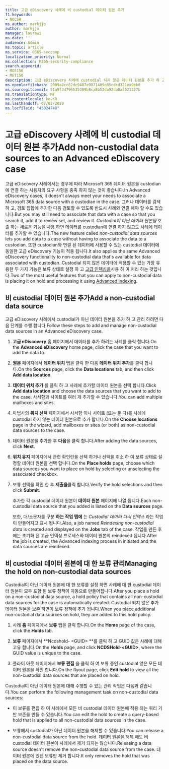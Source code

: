 ```yaml
---
title: 고급 eDiscovery 사례에 비 custodial 데이터 원본 추가
f1.keywords:
- NOCSH
ms.author: markjjo
author: markjjo
manager: laurawi
ms.date: ''
audience: Admin
ms.topic: article
ms.service: O365-seccomp
localization_priority: Normal
ms.collection: M365-security-compliance
search.appverid:
- MOE150
- MET150
description: 고급 eDiscovery 사례에 custodial 되지 않은 데이터 원본을 추가 하 고 데이터 원본을 유지할 수 있습니다. Custodial이 아닌 데이터 원본은 reindexed 이므로 부분적으로 인덱싱된 콘텐츠가 완전히 검색 가능 하도록 다시 처리 됩니다.
ms.openlocfilehash: 2009a8cc82dc9407e9871409e85cdcd321ea9bb0
ms.sourcegitcommit: 51a9f34796535309b8ca8b52da92da0a3621327b
ms.translationtype: MT
ms.contentlocale: ko-KR
ms.lasthandoff: 07/02/2020
ms.locfileid: "45024748"
---
```

# <a name="add-non-custodial-data-sources-to-an-advanced-ediscovery-case"></a><span data-ttu-id="631f8-104">고급 eDiscovery 사례에 비 custodial 데이터 원본 추가</span><span class="sxs-lookup"><span data-stu-id="631f8-104">Add non-custodial data sources to an Advanced eDiscovery case</span></span>

<span data-ttu-id="631f8-105">고급 eDiscovery 사례에서는 경우에 따라 Microsoft 365 데이터 원본을 custodian에 연결 하는 사용자의 요구 사항을 충족 하지 않는 것이 좋습니다.</span><span class="sxs-lookup"><span data-stu-id="631f8-105">In Advanced eDiscovery cases, it doesn't always meet your needs to associate a Microsoft 365 data source with a custodian in the case.</span></span> <span data-ttu-id="631f8-106">그러나 데이터를 검색 하 고, 검토 집합에 추가한 다음 검토할 수 있도록 반드시 사례와 연결 해야 할 수도 있습니다.</span><span class="sxs-lookup"><span data-stu-id="631f8-106">But you may still need to associate that data with a case so that you search it, add it to review set, and review it.</span></span> <span data-ttu-id="631f8-107">*Custodial이 아닌 데이터 원본을* 호출 하는 새로운 기능을 사용 하면 데이터를 custodian에 연결 하지 않고도 사례에 데이터를 추가할 수 있습니다.</span><span class="sxs-lookup"><span data-stu-id="631f8-107">The new feature called *non-custodial data sources* lets you add data to a case without having to associate the data to a custodian.</span></span> <span data-ttu-id="631f8-108">또한 custodian와 연결 된 데이터에 사용할 수 있는 custodial 데이터에 동일한 고급 eDiscovery 기능이 적용 됩니다.</span><span class="sxs-lookup"><span data-stu-id="631f8-108">It also applies the same Advanced eDiscovery functionality to non-custodial data that's available for data associated with custodian.</span></span> <span data-ttu-id="631f8-109">Custodial 되지 않은 데이터에 적용할 수 있는 가장 유용한 두 가지 기능은 보류 상태로 설정 하 고 [고급 인덱싱을](indexing-custodian-data.md)사용 하 여 처리 하는 것입니다.</span><span class="sxs-lookup"><span data-stu-id="631f8-109">Two of the most useful features that you can apply to non-custodial data is placing it on hold and processing it using [Advanced indexing](indexing-custodian-data.md).</span></span>

## <a name="add-a-non-custodial-data-source"></a><span data-ttu-id="631f8-110">비 custodial 데이터 원본 추가</span><span class="sxs-lookup"><span data-stu-id="631f8-110">Add a non-custodial data source</span></span>

<span data-ttu-id="631f8-111">고급 eDiscovery 사례에서 custodial가 아닌 데이터 원본을 추가 하 고 관리 하려면 다음 단계를 수행 합니다.</span><span class="sxs-lookup"><span data-stu-id="631f8-111">Follow these steps to add and manage non-custodial data sources in an Advanced eDiscovery case.</span></span>

1. <span data-ttu-id="631f8-112">**고급 eDiscovery** 홈 페이지에서 데이터를 추가 하려는 사례를 클릭 합니다.</span><span class="sxs-lookup"><span data-stu-id="631f8-112">On the **Advanced eDiscovery** home page, click the case that you want to add the data to.</span></span>

2. <span data-ttu-id="631f8-113">**원본** 페이지에서 **데이터 위치** 탭을 클릭 한 다음 **데이터 위치 추가**를 클릭 합니다.</span><span class="sxs-lookup"><span data-stu-id="631f8-113">On the **Sources** page, click the **Data locations** tab, and then click **Add data location**.</span></span>

3. <span data-ttu-id="631f8-114">**데이터 위치 추가** 를 클릭 하 고 사례에 추가할 데이터 원본을 선택 합니다.</span><span class="sxs-lookup"><span data-stu-id="631f8-114">Click **Add data location** and choose the data sources that you want to add to the case.</span></span> <span data-ttu-id="631f8-115">사서함과 사이트를 여러 개 추가할 수 있습니다.</span><span class="sxs-lookup"><span data-stu-id="631f8-115">You can add multiple mailboxes and sites.</span></span>

4. <span data-ttu-id="631f8-116">마법사의 **위치 선택** 페이지에서 사서함 이나 사이트 (또는 둘 다)를 사례에 custodial 하지 않는 데이터 원본으로 추가 합니다.</span><span class="sxs-lookup"><span data-stu-id="631f8-116">On the **Choose locations** page in the wizard, add mailboxes or sites (or both) as non-custodial data sources to the case.</span></span>

5. <span data-ttu-id="631f8-117">데이터 원본을 추가한 후 **다음**을 클릭 합니다.</span><span class="sxs-lookup"><span data-stu-id="631f8-117">After adding the data sources, click **Next**.</span></span>

6. <span data-ttu-id="631f8-118">**위치 유지** 페이지에서 관련 확인란을 선택 하거나 선택을 취소 하 여 보류 상태로 설정할 데이터 원본을 선택 합니다.</span><span class="sxs-lookup"><span data-stu-id="631f8-118">On the **Place holds** page, choose which data sources you want to place on hold by selecting or unselecting the associated checkbox.</span></span>

7. <span data-ttu-id="631f8-119">보류 선택을 확인 한 후 **제출을**클릭 합니다.</span><span class="sxs-lookup"><span data-stu-id="631f8-119">Verify the hold selections and then click **Submit**.</span></span>

   <span data-ttu-id="631f8-120">추가한 각 custodial 데이터 원본이 **데이터 원본** 페이지에 나열 됩니다.</span><span class="sxs-lookup"><span data-stu-id="631f8-120">Each non-custodial data source that you added is listed on the **Data sources** page.</span></span>

   <span data-ttu-id="631f8-121">또한, 대/소문자를 구분 **하는 작업 탭에** 는 *Custodial 데이터 다시 인덱스* 라는 작업이 만들어지고 표시 됩니다.</span><span class="sxs-lookup"><span data-stu-id="631f8-121">Also, a job named *Reindexing non-custodial data* is created and displayed on the **Jobs** tab of the case.</span></span> <span data-ttu-id="631f8-122">작업을 만든 후에는 초기화 된 고급 인덱싱 프로세스와 데이터 원본의 reindexed 됩니다.</span><span class="sxs-lookup"><span data-stu-id="631f8-122">After the job is created, the Advanced indexing process in initiated and the data sources are reindexed.</span></span>

## <a name="managing-the-hold-on-non-custodial-data-sources"></a><span data-ttu-id="631f8-123">비 custodial 데이터 원본에 대 한 보류 관리</span><span class="sxs-lookup"><span data-stu-id="631f8-123">Managing the hold on non-custodial data sources</span></span>

<span data-ttu-id="631f8-124">Custodial이 아닌 데이터 원본에 대 한 보류를 설정 하면 사례에 대 한 custodial 데이터 원본이 모두 포함 된 보류 정책이 자동으로 만들어집니다.</span><span class="sxs-lookup"><span data-stu-id="631f8-124">After you place a hold on a non-custodial data source, a hold policy that contains all non-custodial data sources for the case is automatically created.</span></span> <span data-ttu-id="631f8-125">Custodial 되지 않은 추가 데이터 원본을 보존 하면이 보류 정책에 추가 됩니다.</span><span class="sxs-lookup"><span data-stu-id="631f8-125">When you place additional non-custodial data sources on hold, they are added to this hold policy.</span></span>

1. <span data-ttu-id="631f8-126">사례 **홈** 페이지에서 **보류** 탭을 클릭 합니다.</span><span class="sxs-lookup"><span data-stu-id="631f8-126">On the **Home** page of the case, click the **Holds** tab.</span></span>

2. <span data-ttu-id="631f8-127">**보류** 페이지에서 \*\*Ncdshold- \<GUID\> \*\*를 클릭 하 고 GUID 값은 사례에 대해 고유 합니다.</span><span class="sxs-lookup"><span data-stu-id="631f8-127">On the **Holds** page, and click **NCDSHold-\<GUID\>**, where the GUID value is unique to the case.</span></span>

3. <span data-ttu-id="631f8-128">플라이 아웃 페이지에서 **보류 편집** 을 클릭 하 여 보류 중인 custodial 않은 모든 데이터 원본을 확인 합니다.</span><span class="sxs-lookup"><span data-stu-id="631f8-128">On the flyout page, click **Edit hold** to view all the non-custodial data sources that are placed on hold.</span></span>

<span data-ttu-id="631f8-129">Custodial이 아닌 데이터 원본에 대해 수행할 수 있는 관리 작업은 다음과 같습니다.</span><span class="sxs-lookup"><span data-stu-id="631f8-129">You can perform the following management task on non-custodial data sources:</span></span>

- <span data-ttu-id="631f8-130">이 보류를 편집 하 여 사례에서 모든 비 custodial 데이터 원본에 적용 되는 쿼리 기반 보존을 만들 수 있습니다.</span><span class="sxs-lookup"><span data-stu-id="631f8-130">You can edit the hold to create a query-based hold that is applied to all non-custodial data sources in the case.</span></span>

- <span data-ttu-id="631f8-131">보류에서 custodial가 아닌 데이터 원본을 해제할 수 있습니다.</span><span class="sxs-lookup"><span data-stu-id="631f8-131">You can release a non-custodial data source from the hold.</span></span> <span data-ttu-id="631f8-132">데이터 원본을 해제 해도 비 custodial 데이터 원본이 사례에서 제거 되지는 않습니다.</span><span class="sxs-lookup"><span data-stu-id="631f8-132">Releasing a data source doesn't remove the non-custodial data source from the case.</span></span> <span data-ttu-id="631f8-133">데이터 원본에 있던 보류만 제거 합니다.</span><span class="sxs-lookup"><span data-stu-id="631f8-133">It only removes the hold that was placed on the data source.</span></span>
